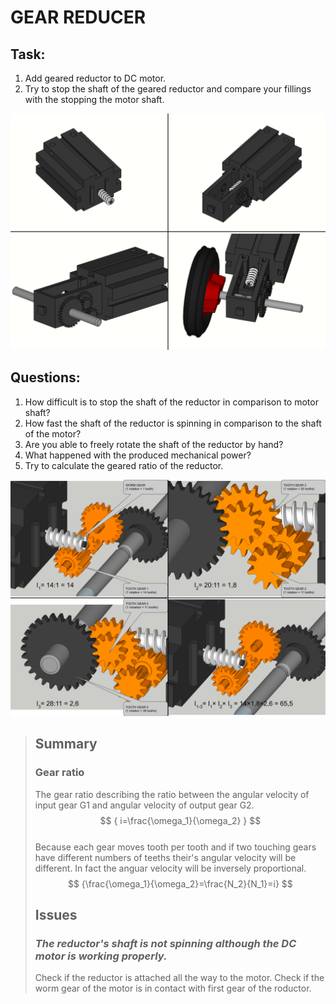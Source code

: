 # GEAR REDUCER

## Task:

1. Add geared reductor to DC motor.
2. Try to stop the shaft of the geared reductor and compare your fillings with the stopping the motor shaft.

![Adding the reductor to the motor.](./slike/reductor.png)

## Questions:

1.  How difficult is to stop the shaft of the reductor in comparison to motor shaft?
2.  How fast the shaft of the reductor is spinning in comparison to the shaft of the motor?
3.  Are you able to freely rotate the shaft of the reductor by hand?
4.  What happened with the produced mechanical power?
5.  Try to calculate the geared ratio of the reductor.

![Gear ration calculation.](./slike/gear_ratio.png)

> ## Summary
> 
> ### Gear ratio
> 
> The gear ratio describing the ratio between the angular velocity of
> input gear G1 and angular velocity of output gear G2.  
> $$ { i=\frac{\omega_1}{\omega_2} } $$  
> Because each gear moves tooth per tooth and if two touching gears have different numbers of teeths their\'s angular velocity will be different.
> In fact the anguar velocity will be inversely proportional.  
> $$ {\frac{\omega_1}{\omega_2}=\frac{N_2}{N_1}=i} $$
> 
> ## Issues
> 
> ### *The reductor\'s shaft is not spinning although the DC motor is working properly.*
> 
> Check if the reductor is attached all the way to the motor. 
> Check if the worm gear of the motor is in contact with first gear of the
> roductor.

